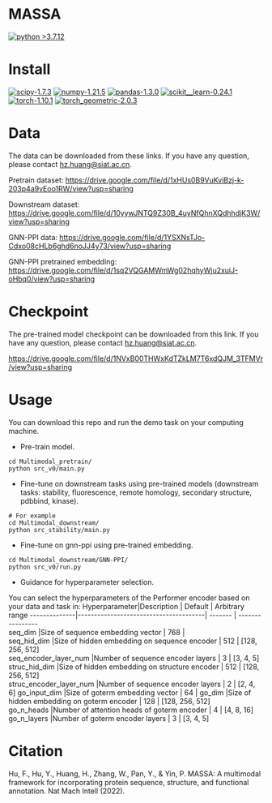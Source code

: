 # MASSA

[![python >3.7.12](https://img.shields.io/badge/python-3.7.12-brightgreen)](https://www.python.org/) 
# Install

[![scipy-1.7.3](https://img.shields.io/badge/scipy-1.7.3-yellowgreen)](https://github.com/scipy/scipy) [![numpy-1.21.5](https://img.shields.io/badge/numpy-1.21.5-red)](https://github.com/numpy/numpy) [![pandas-1.3.0](https://img.shields.io/badge/pandas-1.3.0-lightgrey)](https://github.com/pandas-dev/pandas) [![scikit__learn-0.24.1](https://img.shields.io/badge/scikit__learn-0.24.2-green)](https://github.com/scikit-learn/scikit-learn) [![torch-1.10.1](https://img.shields.io/badge/torch-1.10.1-orange)](https://github.com/pytorch/pytorch)  [![torch_geometric-2.0.3](https://img.shields.io/badge/torch_geometric-2.0.3-green)](https://github.com/pyg-team/pytorch_geometric)

# Data

The data can be downloaded from these links. If you have any question, please contact hz.huang@siat.ac.cn.

Pretrain dataset: https://drive.google.com/file/d/1xHUs0B9VuKviBzj-k-203p4a9vEoo1RW/view?usp=sharing

Downstream dataset: https://drive.google.com/file/d/10yywJNTQ9Z30B_4uyNfQhnXQdhhdjK3W/view?usp=sharing

GNN-PPI data: https://drive.google.com/file/d/1YSXNsTJo-Cdxo08cHLb6ghd6noJJ4y73/view?usp=sharing

GNN-PPI pretrained embedding: https://drive.google.com/file/d/1sq2VQGAMWmWg02hqhyWju2xuiJ-oHbq0/view?usp=sharing

# Checkpoint 

The pre-trained model checkpoint can be downloaded from this link. If you have any question, please contact hz.huang@siat.ac.cn.

https://drive.google.com/file/d/1NVxB00THWxKdTZkLM7T6xdQJM_3TFMVr/view?usp=sharing

# Usage

You can download this repo and run the demo task on your computing machine.

- Pre-train model.
```
cd Multimodal_pretrain/
python src_v0/main.py
```

- Fine-tune on downstream tasks using pre-trained models (downstream tasks: stability, fluorescence, remote homology, secondary structure, pdbbind, kinase).
```
# For example
cd Multimodal_downstream/
python src_stability/main.py
```

- Fine-tune on gnn-ppi using pre-trained embedding.
```
cd Multimodal_downstream/GNN-PPI/
python src_v0/run.py
```

- Guidance for hyperparameter selection.

You can select the hyperparameters of the Performer encoder based on your data and task in:
Hyperparameter|Description                            | Default | Arbitrary range
--------------|---------------------------------------| ------- | ----------------   
seq_dim    |Size of sequence embedding vector  |	768       |	    
seq_hid_dim           |Size of hidden embedding on sequence encoder |	512     |	[128, 256, 512]  
seq_encoder_layer_num         |Number of sequence encoder layers     |	3       |	[3, 4, 5] 
struc_hid_dim         |Size of hidden embedding on structure encoder |	512      |	[128, 256, 512]  
struc_encoder_layer_num         |Number of sequence encoder layers |	2      |	[2, 4, 6] 
go_input_dim         |Size of goterm embedding vector |	64      |
go_dim         |Size of hidden embedding on goterm encoder |	128      |	[128, 256, 512]  
go_n_heads         |Number of attention heads of goterm encoder |	4      |	[4, 8, 16] 
go_n_layers         |Number of goterm encoder layers |	3      |	[3, 4, 5] 


# Citation
Hu, F., Hu, Y., Huang, H., Zhang, W., Pan, Y., & Yin, P. MASSA: A multimodal framework for incorporating protein sequence, structure, and functional annotation. Nat Mach Intell (2022).